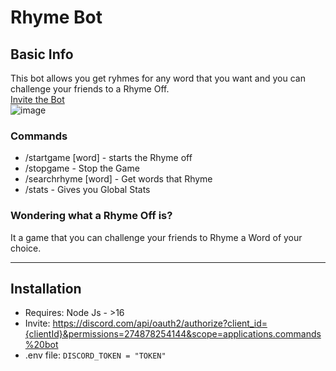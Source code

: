 # Rhyme Bot



## Basic Info

This bot allows you get ryhmes for any word that you want and you can challenge your friends to a Rhyme Off. <br />
[Invite the Bot](https://discord.com/api/oauth2/authorize?client_id=1024776622143975434&permissions=274878254144&scope=applications.commands%20bot) <br />
![image](https://top.gg/api/widget/1024776622143975434.svg)

### Commands
- /startgame [word] - starts the Rhyme off
- /stopgame - Stop the Game
- /searchrhyme [word] - Get words that Rhyme
- /stats - Gives you Global Stats

### Wondering what a Rhyme Off is?
It a game that you can challenge your friends to Rhyme a Word of your choice.

---

## Installation


- Requires: Node Js - >16
- Invite: https://discord.com/api/oauth2/authorize?client_id={clientId}&permissions=274878254144&scope=applications.commands%20bot
- .env file: 
`DISCORD_TOKEN = "TOKEN"`
